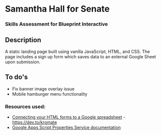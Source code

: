 # Samantha Hall for Senate
### Skills Assessment for Blueprint Interactive

## Description
A static landing page built using vanilla JavaScript, HTML, and CSS. The page includes a sign up form which saves data to an external Google Sheet upon submission.

## To do's
* Fix banner image overlay issue
* Mobile hamburger menu functionality

### Resources used:
* [Connecting your HTML forms to a Google spreadsheet](https://dev.to/kromate/connecting-your-html-forms-to-a-google-spreadsheet-p9h) - https://dev.to/kromate
* [Google Apps Script Properties Service documentation](https://developers.google.com/apps-script/guides/properties)